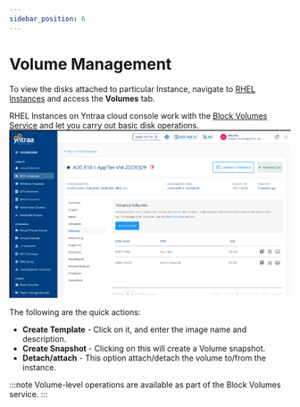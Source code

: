 ```yaml
---
sidebar_position: 6
---
```

# Volume Management

To view the disks attached to particular Instance, navigate to [RHEL Instances](AboutRHELInstances.md) and access the **Volumes** tab.

RHEL Instances on Yntraa cloud console work with the [Block Volumes Service](/docs/Subscribers/Storage/BlockVolumes/AboutBlockVolumes) and let you carry out basic disk operations.
![volumerhel](img/volumerhel.png)

The following are the quick actions:

- **Create Template** - Click on it, and enter the image name and description.
- **Create Snapshot** - Clicking on this will create a Volume snapshot.
- **Detach/attach** - This option attach/detach the volume to/from the instance.

:::note
Volume-level operations are available as part of the Block Volumes service.
:::




